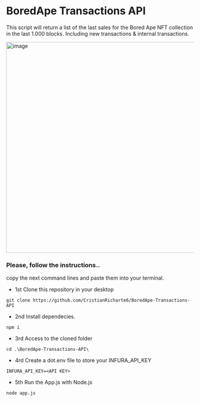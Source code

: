 # BoredApe Transactions API

This script will return a list of the last sales for the Bored Ape NFT collection in the last 1.000 blocks. Including new transactions & internal transactions.

<img width="568" alt="image" src="https://user-images.githubusercontent.com/102038261/221557795-35eb8a04-694a-429b-a6c1-f09593f5cab1.png">


### Please, follow the instructions..

copy the next command lines and paste them into your terminal.

- 1st Clone this repository in your desktop

```
git clone https://github.com/CristianRicharte6/BoredApe-Transactions-API
```

- 2nd Install dependecies.

```
npm i
```

- 3rd Access to the cloned folder

```
cd .\BoredApe-Transactions-API\
```

- 4rd Create a dot.env file to store your INFURA_API_KEY
```
INFURA_API_KEY=<API KEY>
```

- 5th Run the App.js with Node.js

```
node app.js
```
